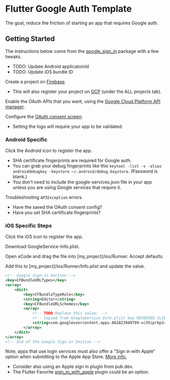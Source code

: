 # Flutter Google Auth Template

The goal, reduce the friction of starting an app that requires Google auth.

## Getting Started

The instructions below come from the [google_sign_in](https://pub.dev/packages/google_sign_in) package with a few tweaks.

* TODO: Update Android applicatoinId
* TODO: Update iOS bundle ID

Create a project on [Firebase](https://console.firebase.google.com). 
* This will also register your project on [GCP](https://console.developers.google.com) (under the ALL projects tab).

Enable the OAuth APIs that you want, using the [Google Cloud Platform API manager](https://console.developers.google.com/). 

Configure the [OAuth consent screen](https://console.developers.google.com/apis/credentials/consent).
* Setting the logo will require your app to be validated.

### Android Specific

Click the Android icon to register the app.
* SHA certificate fingerprints are required for Google auth.
* You can grab your debug fingerprints like this `keytool -list -v -alias androiddebugkey -keystore ~/.android/debug.keystore`. (Password is blank.)
* You don't need to include the google-services.json file in your app unless you are using Google services that require it.

Troubleshooting `APIException` errors.
* Have the saved the OAuth consent config?
* Have you set SHA certificate fingerprints?

### iOS Specific Steps

Click the iOS icon to register the app.

Download GoogleService-Info.plist.

Open xCode and drag the file into [my_project]/ios/Runner. Accept defaults.

Add this to [my_project]/ios/Runner/Info.plist and update the value.

```xml
<!-- Google Sign-in Section -->
<key>CFBundleURLTypes</key>
<array>
	<dict>
		<key>CFBundleTypeRole</key>
		<string>Editor</string>
		<key>CFBundleURLSchemes</key>
		<array>
			<!-- TODO Replace this value: -->
			<!-- Copied from GoogleService-Info.plist key REVERSED_CLIENT_ID -->
			<string>com.googleusercontent.apps.861823949799-vc35cprkp249096uujjn0vvnmcvjppkn</string>
		</array>
	</dict>
</array>
<!-- End of the Google Sign-in Section -->
```

Note, apps that use login services must also offer a "Sign in with Apple" option when submitting to the Apple App Store. [More info.](https://developer.apple.com/sign-in-with-apple/get-started)
* Consider also using an Apple sign in plugin from pub.dev.
* The Flutter Favorite [sign_in_with_apple](https://pub.dev/packages/sign_in_with_apple) plugin could be an option.
